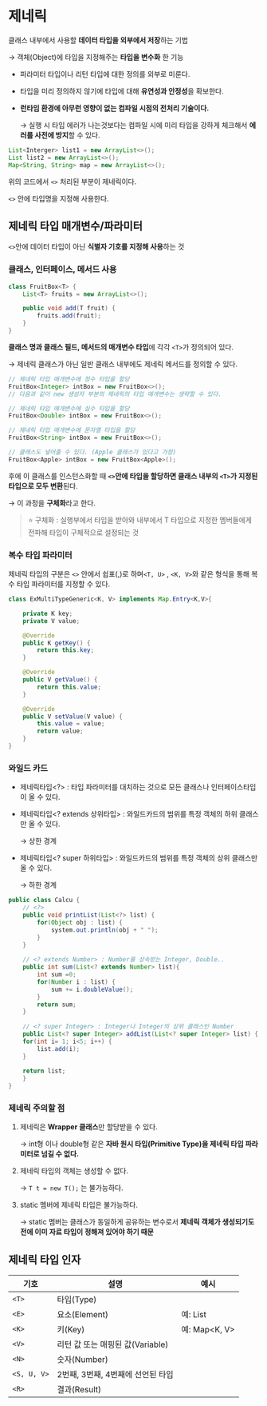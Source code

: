 # 제네릭

클래스 내부에서 사용할 **데이터 타입을 외부에서 저장**하는 기법

→ 객체(Object)에 타입을 지정해주는 **타입을 변수화** 한 기능

- 파라미터 타입이나 리턴 타입에 대한 정의를 외부로 미룬다.
- 타입을 미리 정의하지 않기에 타입에 대해 **유연성과 안정성**을 확보한다.
- **런타임 환경에 아무런 영향이 없는 컴파일 시점의 전처리 기술이다.**
    
    → 실행 시 타입 에러가 나는것보다는 컴파일 시에 미리 타입을 강하게 체크해서 **에러를 사전에 방지**할 수 있다.
    

```java
List<Interger> list1 = new ArrayList<>();
List list2 = new ArrayList<>();
Map<String, String> map = new ArrayList<>();
```

위의 코드에서 `<>` 처리된 부분이 제네릭이다.

`<>` 안에 타입명을 지정해 사용한다.

## 제네릭 타입 매개변수/파라미터

`<>`안에 데이터 타입이 아닌 **식별자 기호를 지정해 사용**하는 것

### 클래스, 인터페이스, 메서드 사용

```java
class FruitBox<T> {
    List<T> fruits = new ArrayList<>();

    public void add(T fruit) {
        fruits.add(fruit);
    }
}
```

**클래스 명과 클래스 필드, 메서드의 매개변수 타입**에 각각 `<T>`가 정의되어 있다.

→ 제네릭 클래스가 아닌 일반 클래스 내부에도 제네릭 메서드를 정의할 수 있다.

```java
// 제네릭 타입 매개변수에 정수 타입을 할당
FruitBox<Integer> intBox = new FruitBox<>();
// 다음과 같이 new 생성자 부분의 제네릭의 타입 매개변수는 생략할 수 있다.

// 제네릭 타입 매개변수에 실수 타입을 할당
FruitBox<Double> intBox = new FruitBox<>(); 

// 제네릭 타입 매개변수에 문자열 타입을 할당
FruitBox<String> intBox = new FruitBox<>(); 

// 클래스도 넣어줄 수 있다. (Apple 클래스가 있다고 가정)
FruitBox<Apple> intBox = new FruitBox<Apple>();
```

후에 이 클래스를 인스턴스화할 때 **`<>`안에 타입을 할당하면 클래스 내부의 `<T>`가 지정된 타입으로 모두 변환**된다.

→ 이 과정을 **구체화**라고 한다.

> ⭐ 구체화 : 실행부에서 타입을 받아와 내부에서 T 타입으로 지정한 멤버들에게 전파해 타입이 구체적으로 설정되는 것


### 복수 타입 파라미터

제네릭 타입의 구분은 `<>` 안에서 쉽표(,)로 하며`<T, U>` , `<K, V>`와 같은 형식을 통해 복수 타입 파라미터를 지정할 수 있다.

```java
class ExMultiTypeGeneric<K, V> implements Map.Entry<K,V>{

    private K key;
    private V value;

    @Override
    public K getKey() {
        return this.key;
    }

    @Override
    public V getValue() {
        return this.value;
    }

    @Override
    public V setValue(V value) {
        this.value = value;
        return value;
    }
}
```

### 와일드 카드

- 제네릭타입<?> : 타입 파라미터를 대치하는 것으로 모든 클래스나 인터페이스타입이 올 수 있다.
- 제네릭타입<? extends 상위타입> : 와일드카드의 범위를 특정 객체의 하위 클래스만 올 수 있다.
    
    → 상한 경계
    
- 제네릭타입<? super 하위타입> : 와일드카드의 범위를 특정 객체의 상위 클래스만 올 수 있다.
    
    → 하한 경계
    

```java
public class Calcu { 
	// <?>
	public void printList(List<?> list) { 
    	for(Object obj : list) { 
        	system.out.println(obj + " ");
        }
    }
    
    // <? extends Number> : Number를 상속받는 Integer, Double..
    public int sum(List<? extends Number> list){
    	int sum =0;
        for(Number i : list) { 
        	sum += i.doubleValue();
        }
        return sum;
    }
    
    // <? super Integer> : Integer나 Integer의 상위 클래스인 Number
    public List<? super Integer> addList(List<? super Integer> list) {
    for(int i= 1; i<5; i++) {
    	list.add(i);
    }
    
    return list;
   	}
}
```

### 제네릭 주의할 점

1. 제네릭은 **Wrapper 클래스**만 할당받을 수 있다.
    
    → int형 이나 double형 같은 **자바 원시 타입(Primitive Type)을 제네릭 타입 파라미터로 넘길 수 없다.**
    
2. 제네릭 타입의 객체는 생성할 수 없다.
    
    → `T t = new T();` 는 불가능하다.
    
3. static 멤버에 제네릭 타입은 불가능하다.
    
    →  static 멤버는 클래스가 동일하게 공유하는 변수로서 **제네릭 객체가 생성되기도 전에 이미 자료 타입이 정해져 있어야 하기 때문**
    

## 제네릭 타입 인자

| 기호 | 설명 | 예시 |
| --- | --- | --- |
| `<T>` | 타입(Type) |  |
| `<E>` | 요소(Element) | 예: List |
| `<K>` | 키(Key) | 예: Map<K, V> |
| `<V>` | 리턴 값 또는 매핑된 값(Variable) |  |
| `<N>` | 숫자(Number) |  |
| `<S, U, V>` | 2번째, 3번째, 4번째에 선언된 타입 |  |
| `<R>` | 결과(Result) |  |

